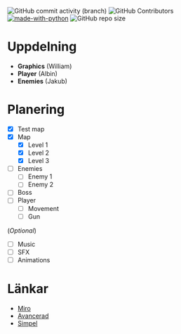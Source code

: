 ![GitHub commit activity (branch)](https://img.shields.io/github/commit-activity/t/WilleGyr/Project-Intro-Ingenjorsarbete?label=Total%20commits&color=%2313A15C) ![GitHub Contributors](https://img.shields.io/github/contributors/WilleGyr/Project-Intro-Ingenjorsarbete?label=Contributors&color=%23A95F24) [![made-with-python](https://img.shields.io/badge/Language-Python%203.12-1f425f.svg?logo=python)](https://www.python.org/) ![GitHub repo size](https://img.shields.io/github/repo-size/WilleGyr/Project-Intro-Ingenjorsarbete?label=Repo%20size)




# Uppdelning
- **Graphics** (William)
- **Player** (Albin)
- **Enemies** (Jakub)

# Planering
- [x] Test map
- [x] Map
  - [x] Level 1
  - [x] Level 2
  - [x] Level 3
- [ ] Enemies
  - [ ] Enemy 1
  - [ ] Enemy 2
- [ ] Boss
- [ ] Player
  - [ ] Movement
  - [ ] Gun

(_Optional_)
  - [ ] Music
  - [ ] SFX
  - [ ] Animations

# Länkar
- [Miro](https://miro.com/app/board/uXjVNUztPuM=/)
- [Avancerad](https://www.youtube.com/watch?v=2gABYM5M0ww&t=4234s)
- [Simpel](https://www.youtube.com/playlist?list=PLjcN1EyupaQnHM1I9SmiXfbT6aG4ezUvu)
